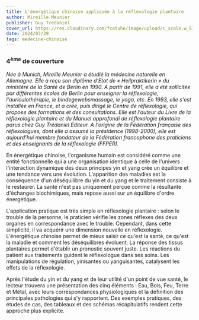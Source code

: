```yaml
---
title: L'énergétique chinoise appliquée à la réflexologie plantaire
author: Mireille Meunier
publisher: Guy Trédaniel
cover_url: https://res.cloudinary.com/fcatuhe/image/upload/c_scale,w_512/v1711899163/raphaele-rodellar.fr/bibliotheque/9782813204653.jpg
date: 2024/03/29
tags: medecine-chinoise
---
```


### 4<sup>ème</sup> de couverture

_Née à Munich, Mireille Meunier a étudié la médecine naturelle en Allemagne. Elle a reçu son diplôme d'Etat de « Heilpraktikerin » du ministère de la Santé de Berlin en 1990. A partir de 1991, elle a été sollicitée par différentes écoles de Berlin pour enseigner la réflexologie, l'auriculothérapie, le bindegewebsmassage, le yoga, etc. En 1993, elle s'est installée en France, et a créé, puis dirigé le Centre de réflexologie, qui propose des formations et des consultations. Elle est l'auteur du Livre de la réflexologie plantaire et du Manuel approfondi de réflexologie plantaire parus chez Guy Trédaniel Editeur. A l'origine de la Fédération française des réflexologues, dont elle a assumé la présidence (1998-2000), elle est aujourd'hui membre fondateur de la Fédération francophone des praticiens et des enseignants de la réflexologie (FFPER)._

En énergétique chinoise, l'organisme humain est considéré comme une entité fonctionnelle qui a une organisation identique à celle de l'univers : l'interaction dynamique des deux principes yin et yang crée un équilibre et une tendance vers une évolution. L'apparition des maladies est la conséquence d'un déséquilibre du yin et du yang et le traitement consiste à le restaurer. La santé n'est pas uniquement perçue comme la résultante d'échanges biochimiques, mais repose aussi sur un équilibre d'ordre énergétique.

L'application pratique est très simple en réflexologie plantaire : selon le trouble de la personne, le praticien vérifie les zones réflexes des deux organes en correspondance avec le trouble. Cependant, dans cette simplicité, il va acquérir une dimension nouvelle en réflexologie. L'énergétique chinoise permet de mieux saisir ce qu'est la santé, ce qu'est la maladie et comment les déséquilibres évoluent. La réponse des tissus plantaires permet d'établir un pronostic souvent juste. Les réactions du patient aux traitements guident le réflexologue dans ses soins. Les manipulations de régulation, yinisantes ou yanguisantes, catalysent les effets de la réflexologie.

Après l'étude du yin et du yang et de leur utilité d'un point de vue santé, le lecteur trouvera une présentation des cinq éléments : Eau, Bois, Feu, Terre et Métal, avec leurs correspondances physiologiques et la définition des principales pathologies qui s'y rapportent. Des exemples pratiques, des études de cas, des tableaux et des schémas récapitulatifs rendent cette approche plus explicite.
